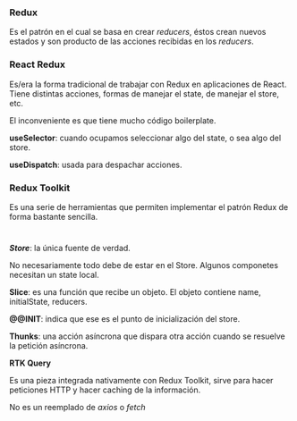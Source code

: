 ### Redux

Es el patrón en el cual se basa en crear _reducers_, éstos crean nuevos estados y son producto de las acciones recibidas en los _reducers_.

### React Redux

Es/era la forma tradicional de trabajar con Redux en aplicaciones de React. Tiene distintas acciones, formas de manejar el state, de manejar el store, etc.

El inconveniente es que tiene mucho código boilerplate.

**useSelector**: cuando ocupamos seleccionar algo del state, o sea algo del store.

**useDispatch**: usada para despachar acciones.

### Redux Toolkit

Es una serie de herramientas que permiten implementar el patrón Redux de forma bastante sencilla.

#

_**Store**_: la única fuente de verdad.

No necesariamente todo debe de estar en el Store. Algunos componetes necesitan un state local.

**Slice**: es una función que recibe un objeto. El objeto contiene name, initialState, reducers.

**@@INIT**: indica que ese es el punto de inicialización del store.

**Thunks**: una acción asíncrona que dispara otra acción cuando se resuelve la petición asíncrona.

**RTK Query**

Es una pieza integrada nativamente con Redux Toolkit, sirve para hacer peticiones HTTP y hacer caching de la información.

No es un reemplado de _axios_ o _fetch_
